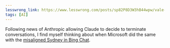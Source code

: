 ```yaml
---
lesswrong_link: https://www.lesswrong.com/posts/sp82P8D3W3hB44wpw/vale-s-shortform?commentId=D4bjhyDvr2MHKtD9m
tags: [AI]
---
```


Following news of Anthropic allowing Claude to decide to terminate conversations, I find myself thinking about when Microsoft did the same with the [misaligned Sydney in Bing Chat](/micros/20250417-1200).
